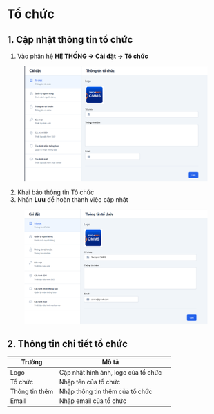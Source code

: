 # Tổ chức

## 1. Cập nhật thông tin tổ chức

1. Vào phân hệ **HỆ THỐNG -> Cài đặt -> Tổ chức**

<figure><img src="../../../.gitbook/assets/image (178).png" alt=""><figcaption></figcaption></figure>

2. Khai báo thông tin Tổ chức
3. Nhấn **Lưu** để hoàn thành việc cập nhật

<figure><img src="../../../.gitbook/assets/image (179).png" alt=""><figcaption></figcaption></figure>

## 2. Thông tin chi tiết tổ chức

<table><thead><tr><th>Trường</th><th>Mô tả</th><th data-hidden></th></tr></thead><tbody><tr><td>Logo</td><td>Cập nhật hình ảnh, logo của tổ chức</td><td></td></tr><tr><td>Tổ chức</td><td>Nhập tên của tổ chức</td><td></td></tr><tr><td>Thông tin thêm</td><td>Nhập thông tin thêm của tổ chức</td><td></td></tr><tr><td>Email</td><td>Nhập email của tổ chức</td><td></td></tr></tbody></table>
